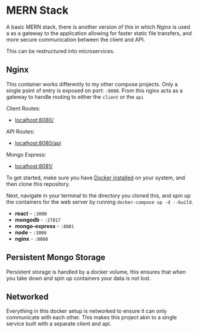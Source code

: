 # MERN Stack

A basic MERN stack, there is another version of this in which Nginx is used a as a gateway to the application allowing for faster static file transfers, and more secure communication between the client and API.

This can be restructured into microservices. 

## Nginx

This container works differently to my other compose projects.
Only a single point of entry is exposed on port: <code>:8080</code>. From this nginx acts as a gateway to handle routing to either the <code>client</code> or the <code>api</code>

Client Routes:
 - [localhost:8080/](http://localhost:8080/)

API Routes:
 - [localhost:8080/api](http://localhost:8080/api/)

Mongo Express: 
 - [localhost:8081/](http://localhost:8081)

To get started, make sure you have [Docker installed](https://docs.docker.com/docker-for-mac/install/) on your system, and then clone this repository.

Next, navigate in your terminal to the directory you cloned this, and spin up the containers for the web server by running `docker-compose up -d --build`.

- **react** - `:3000`
- **mongodb** - `:27017`
- **mongo-express** - `:8081`
- **node** - `:3000`
- **nginx** - `:8080`

## Persistent Mongo Storage

Persistent storage is handled by a docker volume, this ensures that when you take down and spin up containers your data is not lost. 

## Networked

Everything in this docker setup is networked to ensure it can only communicate with each other. This makes this project akin to a single service built with a separate client and api. 
